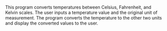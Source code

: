 This program converts temperatures between Celsius, Fahrenheit, and Kelvin scales. The user inputs a temperature value and the original unit of measurement. The program converts the temperature to the other two units and display the converted values to the user. 
